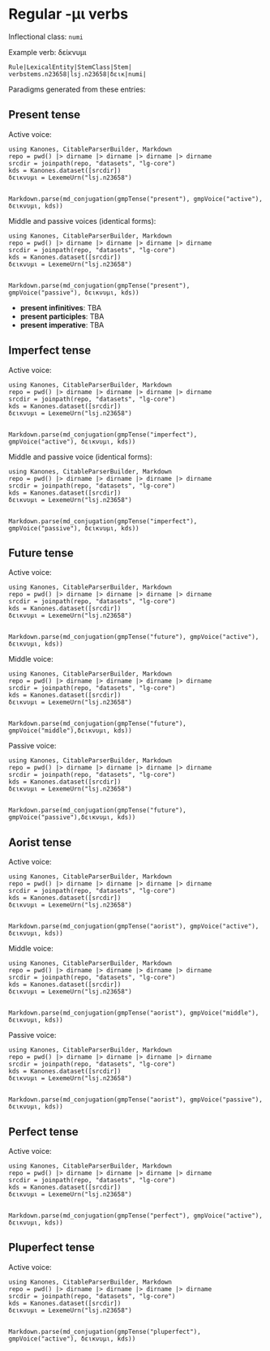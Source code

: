 # Regular -μι verbs

Inflectional class: `numi`

Example verb:  δείκνυμι

```
Rule|LexicalEntity|StemClass|Stem|
verbstems.n23658|lsj.n23658|δεικ|numi|
```

Paradigms generated from these entries:

## Present tense

Active voice:

```@eval
using Kanones, CitableParserBuilder, Markdown
repo = pwd() |> dirname |> dirname |> dirname |> dirname
srcdir = joinpath(repo, "datasets", "lg-core") 
kds = Kanones.dataset([srcdir])
δεικνυμι = LexemeUrn("lsj.n23658")


Markdown.parse(md_conjugation(gmpTense("present"), gmpVoice("active"), δεικνυμι, kds))
```

Middle and passive voices (identical forms):

```@eval
using Kanones, CitableParserBuilder, Markdown
repo = pwd() |> dirname |> dirname |> dirname |> dirname
srcdir = joinpath(repo, "datasets", "lg-core") 
kds = Kanones.dataset([srcdir])
δεικνυμι = LexemeUrn("lsj.n23658")


Markdown.parse(md_conjugation(gmpTense("present"), gmpVoice("passive"), δεικνυμι, kds))
```

- **present infinitives**: TBA
- **present participles**: TBA
- **present imperative**: TBA

## Imperfect tense

Active voice:

```@eval
using Kanones, CitableParserBuilder, Markdown
repo = pwd() |> dirname |> dirname |> dirname |> dirname
srcdir = joinpath(repo, "datasets", "lg-core") 
kds = Kanones.dataset([srcdir])
δεικνυμι = LexemeUrn("lsj.n23658")


Markdown.parse(md_conjugation(gmpTense("imperfect"), gmpVoice("active"), δεικνυμι, kds))
```


Middle and passive voice (identical forms):

```@eval
using Kanones, CitableParserBuilder, Markdown
repo = pwd() |> dirname |> dirname |> dirname |> dirname
srcdir = joinpath(repo, "datasets", "lg-core") 
kds = Kanones.dataset([srcdir])
δεικνυμι = LexemeUrn("lsj.n23658")


Markdown.parse(md_conjugation(gmpTense("imperfect"), gmpVoice("passive"), δεικνυμι, kds))
```

## Future tense

Active voice:

```@eval
using Kanones, CitableParserBuilder, Markdown
repo = pwd() |> dirname |> dirname |> dirname |> dirname
srcdir = joinpath(repo, "datasets", "lg-core") 
kds = Kanones.dataset([srcdir])
δεικνυμι = LexemeUrn("lsj.n23658")


Markdown.parse(md_conjugation(gmpTense("future"), gmpVoice("active"), δεικνυμι, kds))
```

Middle voice:


```@eval
using Kanones, CitableParserBuilder, Markdown
repo = pwd() |> dirname |> dirname |> dirname |> dirname
srcdir = joinpath(repo, "datasets", "lg-core") 
kds = Kanones.dataset([srcdir])
δεικνυμι = LexemeUrn("lsj.n23658")


Markdown.parse(md_conjugation(gmpTense("future"), gmpVoice("middle"),δεικνυμι, kds))
```


Passive voice:

```@eval
using Kanones, CitableParserBuilder, Markdown
repo = pwd() |> dirname |> dirname |> dirname |> dirname
srcdir = joinpath(repo, "datasets", "lg-core") 
kds = Kanones.dataset([srcdir])
δεικνυμι = LexemeUrn("lsj.n23658")


Markdown.parse(md_conjugation(gmpTense("future"), gmpVoice("passive"),δεικνυμι, kds))
```

## Aorist tense

Active voice:

```@eval
using Kanones, CitableParserBuilder, Markdown
repo = pwd() |> dirname |> dirname |> dirname |> dirname
srcdir = joinpath(repo, "datasets", "lg-core") 
kds = Kanones.dataset([srcdir])
δεικνυμι = LexemeUrn("lsj.n23658")


Markdown.parse(md_conjugation(gmpTense("aorist"), gmpVoice("active"), δεικνυμι, kds))
```


Middle voice:

```@eval
using Kanones, CitableParserBuilder, Markdown
repo = pwd() |> dirname |> dirname |> dirname |> dirname
srcdir = joinpath(repo, "datasets", "lg-core") 
kds = Kanones.dataset([srcdir])
δεικνυμι = LexemeUrn("lsj.n23658")


Markdown.parse(md_conjugation(gmpTense("aorist"), gmpVoice("middle"), δεικνυμι, kds))
```


Passive voice:

```@eval
using Kanones, CitableParserBuilder, Markdown
repo = pwd() |> dirname |> dirname |> dirname |> dirname
srcdir = joinpath(repo, "datasets", "lg-core") 
kds = Kanones.dataset([srcdir])
δεικνυμι = LexemeUrn("lsj.n23658")


Markdown.parse(md_conjugation(gmpTense("aorist"), gmpVoice("passive"), δεικνυμι, kds))
```

## Perfect tense

Active voice:

```@eval
using Kanones, CitableParserBuilder, Markdown
repo = pwd() |> dirname |> dirname |> dirname |> dirname
srcdir = joinpath(repo, "datasets", "lg-core") 
kds = Kanones.dataset([srcdir])
δεικνυμι = LexemeUrn("lsj.n23658")


Markdown.parse(md_conjugation(gmpTense("perfect"), gmpVoice("active"), δεικνυμι, kds))
```


## Pluperfect tense

Active voice:

```@eval
using Kanones, CitableParserBuilder, Markdown
repo = pwd() |> dirname |> dirname |> dirname |> dirname
srcdir = joinpath(repo, "datasets", "lg-core") 
kds = Kanones.dataset([srcdir])
δεικνυμι = LexemeUrn("lsj.n23658")


Markdown.parse(md_conjugation(gmpTense("pluperfect"), gmpVoice("active"), δεικνυμι, kds))
```